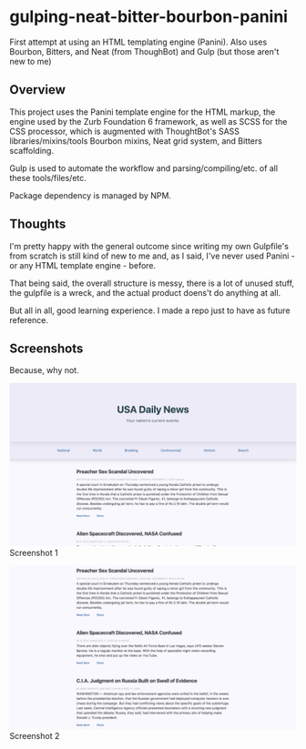 # gulping-neat-bitter-bourbon-panini
First attempt at using an HTML templating engine (Panini). Also uses Bourbon, Bitters, and Neat (from ThoughBot) and Gulp (but those aren't new to me)

## Overview
This project uses the Panini template engine for the HTML markup, the engine used by the Zurb Foundation 6 framework,
as well as SCSS for the CSS processor, which is augmented with ThoughtBot's SASS libraries/mixins/tools Bourbon mixins, Neat grid system, and Bitters scaffolding.

Gulp is used to automate the workflow and parsing/compiling/etc. of all these tools/files/etc.

Package dependency is managed by NPM.

## Thoughts
I'm pretty happy with the general outcome since writing my own Gulpfile's from scratch is still kind of new to me and, as I said,
I've never used Panini - or any HTML template engine - before.
  
  
That being said, the overall structure is messy, there is a lot of unused stuff, the gulpfile is a wreck, and the actual product doens't do anything at all.

  
But all in all, good learning experience. I made a repo just to have as future reference.

## Screenshots
Because, why not.


![Screenshot 1 of the product](gulp-neat-bourbon-bitter-panini_screenshot-1.jpg)
Screenshot 1

  

![Screenshot 2 of the product](gulp-neat-bourbon-bitter-panini_screenshot-2.jpg)
Screenshot 2
